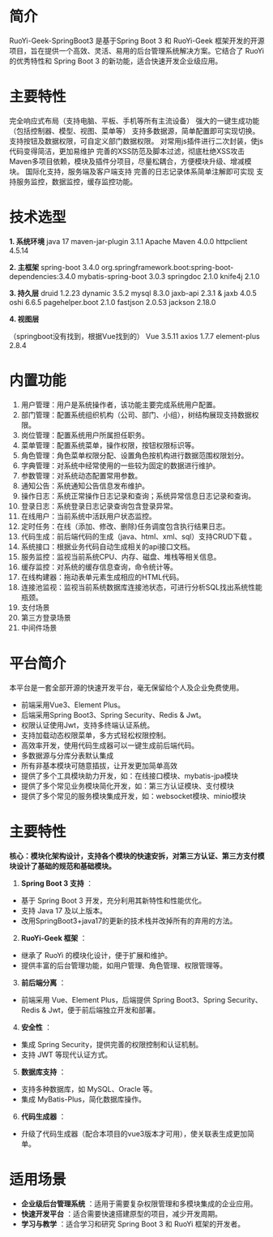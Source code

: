# 简介

RuoYi-Geek-SpringBoot3 是基于Spring Boot 3 和 RuoYi-Geek 框架开发的开源项目，旨在提供一个高效、灵活、易用的后台管理系统解决方案。它结合了 RuoYi 的优秀特性和 Spring Boot 3 的新功能，适合快速开发企业级应用。

# 主要特性

完全响应式布局（支持电脑、平板、手机等所有主流设备）
强大的一键生成功能（包括控制器、模型、视图、菜单等）
支持多数据源，简单配置即可实现切换。
支持按钮及数据权限，可自定义部门数据权限。
对常用js插件进行二次封装，使js代码变得简洁，更加易维护
完善的XSS防范及脚本过滤，彻底杜绝XSS攻击
Maven多项目依赖，模块及插件分项目，尽量松耦合，方便模块升级、增减模块。
国际化支持，服务端及客户端支持
完善的日志记录体系简单注解即可实现
支持服务监控，数据监控，缓存监控功能。

# 技术选型

**1. 系统环境**
java  17
maven-jar-plugin  3.1.1
Apache Maven 4.0.0
httpclient  4.5.14

**2. 主框架**
spring-boot  3.4.0
org.springframework.boot:spring-boot-dependencies:3.4.0
mybatis-spring-boot  3.0.3
springdoc 2.1.0
knife4j 2.1.0

**3. 持久层**
druid 1.2.23
dynamic 3.5.2
mysql  8.3.0
jaxb-api 2.3.1 & jaxb  4.0.5
oshi  6.6.5
pagehelper.boot 2.1.0
fastjson 2.0.53
jackson 2.18.0

**4. 视图层**

（springboot没有找到，根据Vue找到的）
Vue 3.5.11
axios 1.7.7
element-plus 2.8.4

# 内置功能

1. 用户管理：用户是系统操作者，该功能主要完成系统用户配置。
2. 部门管理：配置系统组织机构（公司、部门、小组），树结构展现支持数据权限。
3. 岗位管理：配置系统用户所属担任职务。
4. 菜单管理：配置系统菜单，操作权限，按钮权限标识等。
5. 角色管理：角色菜单权限分配、设置角色按机构进行数据范围权限划分。
6. 字典管理：对系统中经常使用的一些较为固定的数据进行维护。
7. 参数管理：对系统动态配置常用参数。
8. 通知公告：系统通知公告信息发布维护。
9. 操作日志：系统正常操作日志记录和查询；系统异常信息日志记录和查询。
10. 登录日志：系统登录日志记录查询包含登录异常。
11. 在线用户：当前系统中活跃用户状态监控。
12. 定时任务：在线（添加、修改、删除)任务调度包含执行结果日志。
13. 代码生成：前后端代码的生成（java、html、xml、sql）支持CRUD下载 。
14. 系统接口：根据业务代码自动生成相关的api接口文档。
15. 服务监控：监视当前系统CPU、内存、磁盘、堆栈等相关信息。
16. 缓存监控：对系统的缓存信息查询，命令统计等。
17. 在线构建器：拖动表单元素生成相应的HTML代码。
18. 连接池监视：监视当前系统数据库连接池状态，可进行分析SQL找出系统性能瓶颈。
19. 支付场景
20. 第三方登录场景
21. 中间件场景

# 平台简介

本平台是一套全部开源的快速开发平台，毫无保留给个人及企业免费使用。

* 前端采用Vue3、Element Plus。
* 后端采用Spring Boot3、Spring Security、Redis & Jwt。
* 权限认证使用Jwt，支持多终端认证系统。
* 支持加载动态权限菜单，多方式轻松权限控制。
* 高效率开发，使用代码生成器可以一键生成前后端代码。
* 多数据源与分库分表默认集成
* 所有非基本模块可随意插拔，让开发更加简单高效
* 提供了多个工具模块助力开发，如：在线接口模块、mybatis-jpa模块
* 提供了多个常见业务模块简化开发，如：第三方认证模块、支付模块
* 提供了多个常见的服务模块集成开发，如：websocket模块、minio模块

# 主要特性

**核心：模块化架构设计，支持各个模块的快速安拆，对第三方认证、第三方支付模块设计了基础的规范和基础模块。**

1. **Spring Boot 3 支持** ：

* 基于 Spring Boot 3 开发，充分利用其新特性和性能优化。
* 支持 Java 17 及以上版本。
* 改用SpringBoot3+java17的更新的技术栈并改掉所有的弃用的方法。

2. **RuoYi-Geek 框架** ：

* 继承了 RuoYi 的模块化设计，便于扩展和维护。
* 提供丰富的后台管理功能，如用户管理、角色管理、权限管理等。

3. **前后端分离** ：

* 前端采用 Vue、Element Plus，后端提供 Spring Boot3、Spring Security、Redis & Jwt，便于前后端独立开发和部署。

4. **安全性** ：

* 集成 Spring Security，提供完善的权限控制和认证机制。
* 支持 JWT 等现代认证方式。

5. **数据库支持** ：

* 支持多种数据库，如 MySQL、Oracle 等。
* 集成 MyBatis-Plus，简化数据库操作。

6. **代码生成器** ：

* 升级了代码生成器（配合本项目的vue3版本才可用），使关联表生成更加简单。

# 适用场景

* **企业级后台管理系统** ：适用于需要复杂权限管理和多模块集成的企业应用。
* **快速开发平台** ：适合需要快速搭建原型的项目，减少开发周期。
* **学习与教学** ：适合学习和研究 Spring Boot 3 和 RuoYi 框架的开发者。
